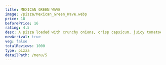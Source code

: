 ```yaml
---
title: MEXICAN GREEN WAVE
image: /pizza/Mexican_Green_Wave.webp
price: 18
beforePrice: 16
rating: 4.5
desc: A pizza loaded with crunchy onions, crisp capsicum, juicy tomatoes and jalapeno with a liberal sprinkling of exotic Mexican herbs.
newArrival: true
veg: false
totalReviews: 1000
type: pizza
detailPath: /menu/5
---
```

